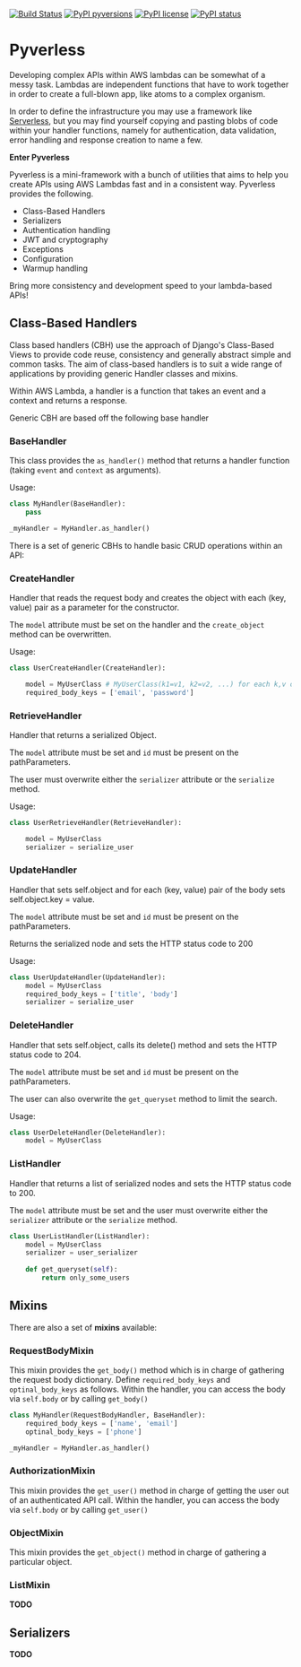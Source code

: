 [![Build Status](https://travis-ci.org/QuantumBA/pyverless.svg?branch=master)](https://travis-ci.org/QuantumBA/pyverless)
[![PyPI pyversions](https://img.shields.io/pypi/pyversions/pyverless.svg)](https://pypi.python.org/pypi/pyverless/)
[![PyPI license](https://img.shields.io/pypi/l/pyverless.svg)](https://pypi.python.org/pypi/pyverless/)
[![PyPI status](https://img.shields.io/pypi/status/pyverless.svg)](https://pypi.python.org/pypi/pyverless/)
# Pyverless

Developing complex APIs within AWS lambdas can be somewhat of a messy task. Lambdas are independent functions that have to work together in order to create a full-blown app, like atoms to a complex organism.

In order to define the infrastructure you may use a framework like [Serverless](https://serverless.com/), but you may find yourself copying and pasting blobs of code within your handler functions, namely for authentication, data validation, error handling and response creation to name a few.

**Enter Pyverless**

Pyverless is a mini-framework with a bunch of utilities that aims to help you create APIs using AWS Lambdas fast and in a consistent way. Pyverless provides the following.

- Class-Based Handlers
- Serializers
- Authentication handling
- JWT and cryptography
- Exceptions
- Configuration
- Warmup handling

Bring more consistency and development speed to your lambda-based APIs!

## Class-Based Handlers

Class based handlers (CBH) use the approach of Django's Class-Based Views to provide code reuse, consistency and generally abstract simple and common tasks. The aim of class-based handlers is to suit a wide range of applications by providing generic Handler classes and mixins.

Within AWS Lambda, a handler is a function that takes an event and a context and returns a response.

Generic CBH are based off the following base handler

### BaseHandler

This class provides the `as_handler()` method that returns a handler function (taking `event` and `context` as arguments).

Usage:

```python
class MyHandler(BaseHandler):
    pass

_myHandler = MyHandler.as_handler()
```

There is a set of generic CBHs to handle basic CRUD operations within an API:

### CreateHandler
Handler that reads the request body and creates the object with each (key, value) pair as a parameter for the constructor.

The `model` attribute must be set on the handler and the `create_object` method can be overwritten.

Usage:

```python
class UserCreateHandler(CreateHandler):

    model = MyUserClass # MyUserClass(k1=v1, k2=v2, ...) for each k,v on body
    required_body_keys = ['email', 'password']
```

### RetrieveHandler
Handler that returns a serialized Object.

The `model` attribute must be set and `id` must be present on the pathParameters.

The user must overwrite either the `serializer` attribute or the `serialize` method.

Usage:

```python
class UserRetrieveHandler(RetrieveHandler):

    model = MyUserClass
    serializer = serialize_user
```

### UpdateHandler
Handler that sets self.object and for each (key, value) pair of the body
sets self.object.key = value.

The `model` attribute must be set and `id` must be present on the pathParameters.

Returns the serialized node and sets the HTTP status code to 200

Usage:

```python
class UserUpdateHandler(UpdateHandler):
    model = MyUserClass
    required_body_keys = ['title', 'body']
    serializer = serialize_user
```


### DeleteHandler
Handler that sets self.object, calls its delete() method and sets the HTTP status code to 204.

The `model` attribute must be set and `id` must be present on the pathParameters.

The user can also overwrite the `get_queryset` method to limit the search.

Usage:

```python
class UserDeleteHandler(DeleteHandler):
    model = MyUserClass
```
### ListHandler
Handler that returns a list of serialized nodes and sets the HTTP status code to 200.

The `model` attribute must be set and the user must overwrite either the `serializer` attribute
or the `serialize` method.

```python
class UserListHandler(ListHandler):
    model = MyUserClass
    serializer = user_serializer
    
    def get_queryset(self):
        return only_some_users
```

## Mixins
There are also a set of **mixins** available:

### RequestBodyMixin

This mixin provides the `get_body()` method which is in charge of gathering the request body dictionary. Define `required_body_keys` and `optinal_body_keys` as follows. Within the handler, you can access the body via `self.body` or by calling `get_body()`

```python
class MyHandler(RequestBodyHandler, BaseHandler):
    required_body_keys = ['name', 'email']
    optinal_body_keys = ['phone']

_myHandler = MyHandler.as_handler()
```

### AuthorizationMixin

This mixin provides the `get_user()` method in charge of getting the user out of an authenticated API call. Within the handler, you can access the body via `self.body` or by calling `get_user()`

### ObjectMixin

This mixin provides the `get_object()` method in charge of gathering a particular object.

### ListMixin

**TODO**


## Serializers

**TODO**